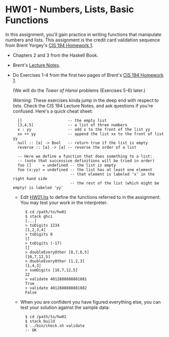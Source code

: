 # HW01 - Numbers, Lists, Basic Functions

In this assignment, you'll gain practice in writing functions that manipulate
numbers and lists. This assignment is the credit card validation sequence from
Brent Yorgey's [CIS 194 Homework
1](http://www.cis.upenn.edu/~cis194/spring13/lectures.html).

* Chapters 2 and 3 from the Haskell Book.
* Brent's [Lecture Notes](http://www.cis.upenn.edu/~cis194/spring13/lectures/01-intro.html).
* Do Exercises 1-4 from the first two pages of Brent's [CIS 194 Homework
  1](http://www.cis.upenn.edu/~cis194/spring13/hw/01-intro.pdf).
  
  (We will do the *Tower of Hanoi* problems (Exercises 5-6) later.)

  *Warning:* These exercises kinda jump in the deep end with respect to lists.
  Check the CIS 194 Lecture Notes, and ask questions if you're confused.
  Here's a quick cheat sheet:

        []                    -- the empty list
        [3,4,5]               -- a list of three numbers
        x : yy                -- add x to the front of the list yy
        xx ++ yy              -- append the list xx to the front of list yy
        null :: [a] -> Bool   -- return true if the list is empty
        reverse :: [a] -> [a] -- reverse the order of a list

        -- Here we define a function that does something to a list:
        -- (note that successive definitions will be tried in order)
        foo []     = undefined -- the list is empty
        foo (x:yy) = undefined -- the list has at least one element
                               -- that element is labeled 'x' in the right hand side
                               -- the rest of the list (which might be empty) is labeled 'yy'

    * Edit [HW01.hs](src/HW01.hs) to define the functions referred to in the
      assignment. You may test your work in the interpreter.

            $ cd /path/to/hw01
            $ stack ghci
            [...]
            > toDigits 1234
            [1,2,3,4]
            > toDigits 0
            []
            > toDigits (-17)
            []
            > doubleEveryOther [8,7,6,5]
            [16,7,12,5]
            > doubleEveryOther [1,2,3]
            [1,4,3]
            > sumDigits [16,7,12,5]
            22
            > validate 4012888888881881
            True
            > validate 4012888888881882
            False

    * When you are confident you have figured everything else, you can test
      your solution against the sample data:

            $ cd /path/to/hw01
            $ stack build
            $ ../bin/check.sh validate
            :- OK
